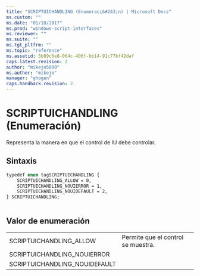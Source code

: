 ```yaml
---
title: "SCRIPTUICHANDLING (Enumeraci&#243;n) | Microsoft Docs"
ms.custom: ""
ms.date: "01/18/2017"
ms.prod: "windows-script-interfaces"
ms.reviewer: ""
ms.suite: ""
ms.tgt_pltfrm: ""
ms.topic: "reference"
ms.assetid: 5b89c6e8-064c-406f-bb14-91c77bf42daf
caps.latest.revision: 2
author: "mikejo5000"
ms.author: "mikejo"
manager: "ghogen"
caps.handback.revision: 2
---
```

# SCRIPTUICHANDLING (Enumeraci&#243;n)
Representa la manera en que el control de IU debe controlar.  
  
## Sintaxis  
  
```vb  
typedef enum tagSCRIPTUICHANDLING {   
    SCRIPTUICHANDLING_ALLOW = 0,   
    SCRIPTUICHANDLING_NOUIERROR = 1,   
    SCRIPTUICHANDLING_NOUIDEFAULT = 2,   
} SCRIPTUICHANDLING;  
  
```  
  
## Valor de enumeración  
  
|||  
|-|-|  
|SCRIPTUICHANDLING\_ALLOW|Permite que el control se muestra.|  
|SCRIPTUICHANDLING\_NOUIERROR||  
|SCRIPTUICHANDLING\_NOUIDEFAULT||